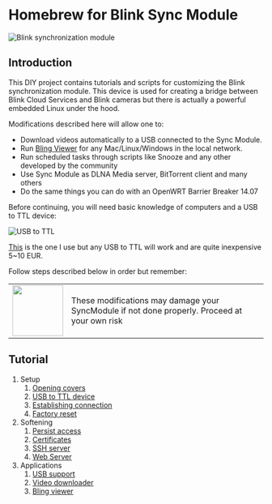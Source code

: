 # Homebrew for Blink Sync Module

![Blink synchronization module](https://images-na.ssl-images-amazon.com/images/I/41J-K9G0r9L._SY355_.jpg)

## Introduction

This DIY project contains tutorials and scripts for customizing the Blink synchronization module. This device is used for creating a bridge between Blink Cloud Services and Blink cameras but there is actually a powerful embedded Linux under the hood.

Modifications described here will allow one to:

* Download videos automatically to a USB connected to the Sync Module.
* Run [Bling Viewer](https://github.com/lurume84/bling-viewer) for any Mac/Linux/Windows in the local network.
* Run scheduled tasks through scripts like Snooze and any other developed by the community
* Use Sync Module as DLNA Media server, BitTorrent client and many others
* Do the same things you can do with an OpenWRT Barrier Breaker 14.07

Before continuing, you will need basic knowledge of computers and a USB to TTL device:

![USB to TTL](https://encrypted-tbn0.gstatic.com/images?q=tbn%3AANd9GcSf_r5Ou7ew-gL5mLn6-skFK9pBRMi02i3JJjeLUS7AF681WkNJc6hs9qinT6CexQtxuhymcOM&usqp=CAc)

[This](https://www.amazon.es/gp/product/B07BBPX8B8) is the one I use but any USB to TTL will work and are quite inexpensive 5~10 EUR.

Follow steps described below in order but remember:

<table>
<tr><td><img width="100" height="100" src="https://t3.ftcdn.net/jpg/01/91/66/02/240_F_191660228_OpUuyY7qnyUdUKVKrQfDRmNkPOKnky1z.jpg"></td><td>These modifications may damage your SyncModule if not done properly. Proceed at your own risk</td></tr>
</table>

## Tutorial

1. Setup
   1. [Opening covers](covers.md)
   1. [USB to TTL device](usb2ttl.md)
   1. [Establishing connection](connect.md)
   1. [Factory reset](reset.md)
1. Softening
   1. [Persist access](access.md)
   1. [Certificates](certs.md)
   1. [SSH server](sshserver.md)   
   1. [Web Server](webserver.md)
1. Applications
   1. [USB support](usb.md)
   1. [Video downloader](videos.md)
   1. [Bling viewer](viewer.md)
